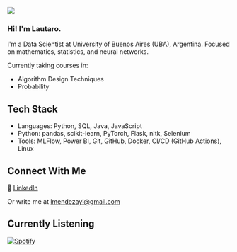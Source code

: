 ![](https://komarev.com/ghpvc/?username=lmendezayl&abbreviated=true&color=314d7d)

### Hi! I'm Lautaro.
I'm a Data Scientist at University of Buenos Aires (UBA), Argentina. Focused on mathematics, statistics, and neural networks.

Currently taking courses in:
- Algorithm Design Techniques
- Probability

## Tech Stack
- Languages: Python, SQL, Java, JavaScript
- Python: pandas, scikit-learn, PyTorch, Flask, nltk, Selenium
- Tools: MLFlow, Power BI, Git, GitHub, Docker, CI/CD (GitHub Actions), Linux


## Connect With Me
💼 [LinkedIn](https://linkedin.com/in/lmendezayala)  

Or write me at lmendezayl@gmail.com

## Currently Listening
[![Spotify](https://spotify-github-profile.kittinanx.com/api/view?uid=roguesir360&cover_image=true&theme=novatorem&show_offline=false&background_color=121212&interchange=false&bar_color_cover=true&bar_color=53b14f)](https://open.spotify.com/user/roguesir360)
